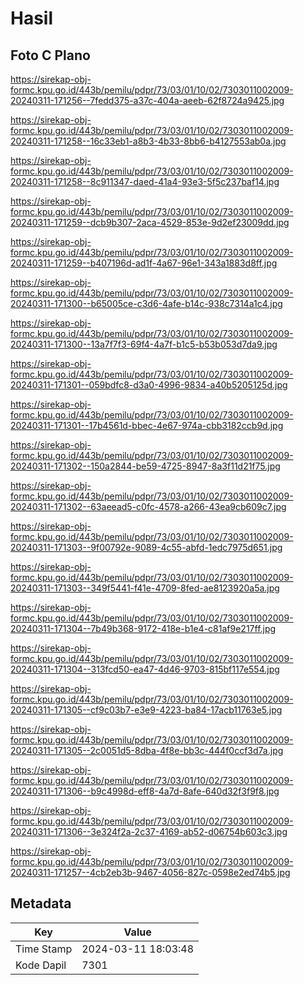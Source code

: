 # Hasil

## Foto C Plano

https://sirekap-obj-formc.kpu.go.id/443b/pemilu/pdpr/73/03/01/10/02/7303011002009-20240311-171256--7fedd375-a37c-404a-aeeb-62f8724a9425.jpg

https://sirekap-obj-formc.kpu.go.id/443b/pemilu/pdpr/73/03/01/10/02/7303011002009-20240311-171258--16c33eb1-a8b3-4b33-8bb6-b4127553ab0a.jpg

https://sirekap-obj-formc.kpu.go.id/443b/pemilu/pdpr/73/03/01/10/02/7303011002009-20240311-171258--8c911347-daed-41a4-93e3-5f5c237baf14.jpg

https://sirekap-obj-formc.kpu.go.id/443b/pemilu/pdpr/73/03/01/10/02/7303011002009-20240311-171259--dcb9b307-2aca-4529-853e-9d2ef23009dd.jpg

https://sirekap-obj-formc.kpu.go.id/443b/pemilu/pdpr/73/03/01/10/02/7303011002009-20240311-171259--b407196d-ad1f-4a67-96e1-343a1883d8ff.jpg

https://sirekap-obj-formc.kpu.go.id/443b/pemilu/pdpr/73/03/01/10/02/7303011002009-20240311-171300--b65005ce-c3d6-4afe-b14c-938c7314a1c4.jpg

https://sirekap-obj-formc.kpu.go.id/443b/pemilu/pdpr/73/03/01/10/02/7303011002009-20240311-171300--13a7f7f3-69f4-4a7f-b1c5-b53b053d7da9.jpg

https://sirekap-obj-formc.kpu.go.id/443b/pemilu/pdpr/73/03/01/10/02/7303011002009-20240311-171301--059bdfc8-d3a0-4996-9834-a40b5205125d.jpg

https://sirekap-obj-formc.kpu.go.id/443b/pemilu/pdpr/73/03/01/10/02/7303011002009-20240311-171301--17b4561d-bbec-4e67-974a-cbb3182ccb9d.jpg

https://sirekap-obj-formc.kpu.go.id/443b/pemilu/pdpr/73/03/01/10/02/7303011002009-20240311-171302--150a2844-be59-4725-8947-8a3f11d21f75.jpg

https://sirekap-obj-formc.kpu.go.id/443b/pemilu/pdpr/73/03/01/10/02/7303011002009-20240311-171302--63aeead5-c0fc-4578-a266-43ea9cb609c7.jpg

https://sirekap-obj-formc.kpu.go.id/443b/pemilu/pdpr/73/03/01/10/02/7303011002009-20240311-171303--9f00792e-9089-4c55-abfd-1edc7975d651.jpg

https://sirekap-obj-formc.kpu.go.id/443b/pemilu/pdpr/73/03/01/10/02/7303011002009-20240311-171303--349f5441-f41e-4709-8fed-ae8123920a5a.jpg

https://sirekap-obj-formc.kpu.go.id/443b/pemilu/pdpr/73/03/01/10/02/7303011002009-20240311-171304--7b49b368-9172-418e-b1e4-c81af9e217ff.jpg

https://sirekap-obj-formc.kpu.go.id/443b/pemilu/pdpr/73/03/01/10/02/7303011002009-20240311-171304--313fcd50-ea47-4d46-9703-815bf117e554.jpg

https://sirekap-obj-formc.kpu.go.id/443b/pemilu/pdpr/73/03/01/10/02/7303011002009-20240311-171305--cf9c03b7-e3e9-4223-ba84-17acb11763e5.jpg

https://sirekap-obj-formc.kpu.go.id/443b/pemilu/pdpr/73/03/01/10/02/7303011002009-20240311-171305--2c0051d5-8dba-4f8e-bb3c-444f0ccf3d7a.jpg

https://sirekap-obj-formc.kpu.go.id/443b/pemilu/pdpr/73/03/01/10/02/7303011002009-20240311-171306--b9c4998d-eff8-4a7d-8afe-640d32f3f9f8.jpg

https://sirekap-obj-formc.kpu.go.id/443b/pemilu/pdpr/73/03/01/10/02/7303011002009-20240311-171306--3e324f2a-2c37-4169-ab52-d06754b603c3.jpg

https://sirekap-obj-formc.kpu.go.id/443b/pemilu/pdpr/73/03/01/10/02/7303011002009-20240311-171257--4cb2eb3b-9467-4056-827c-0598e2ed74b5.jpg


## Metadata

| Key        | Value               |
| ---------- | ------------------- |
| Time Stamp | 2024-03-11 18:03:48 |
| Kode Dapil | 7301                |



